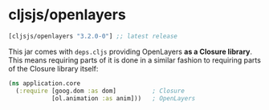 # cljsjs/openlayers

[](dependency)
```clojure
[cljsjs/openlayers "3.2.0-0"] ;; latest release
```
[](/dependency)

This jar comes with `deps.cljs` providing OpenLayers **as a Closure library**.
This means requiring parts of it is done in a similar fashion to
requiring parts of the Closure library itself:

```clojure
(ns application.core
  (:require [goog.dom :as dom]          ; Closure
            [ol.animation :as anim]))   ; OpenLayers
```

[flibs]: https://github.com/clojure/clojurescript/wiki/Foreign-Dependencies

